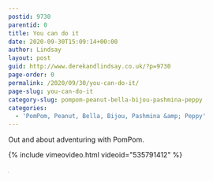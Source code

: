 ```yaml
---
postid: 9730
parentid: 0
title: You can do it
date: 2020-09-30T15:09:14+00:00
author: Lindsay
layout: post
guid: http://www.derekandlindsay.co.uk/?p=9730
page-order: 0
permalink: /2020/09/30/you-can-do-it/
page-slug: you-can-do-it
category-slug: pompom-peanut-bella-bijou-pashmina-peppy
categories:
  - 'PomPom, Peanut, Bella, Bijou, Pashmina &amp; Peppy'
---
```

Out and about adventuring with PomPom.

{% include vimeovideo.html videoid="535791412" %}

<img src="/wp-content/uploads/2020/09/youcandoit_thumb.jpg" alt="youcandoit_thumb" title="youcandoit_thumb" width="1" height="1" class="aligncenter size-full wp-image-9755" />